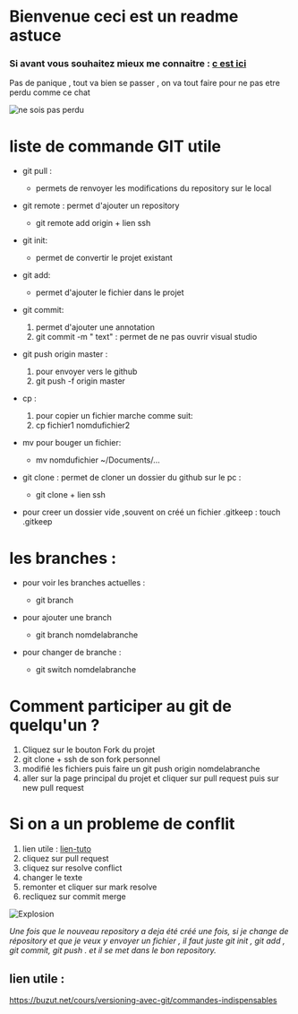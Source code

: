 # Bienvenue ceci est un readme astuce 


 ### Si avant vous souhaitez mieux me connaitre  : [c est ici](https://github.com/borisbecode/jour2/blob/master/readme.md)



Pas de panique , tout va bien se passer , on va tout faire pour ne pas etre perdu comme ce chat 



![ne sois pas perdu](https://media.giphy.com/media/gX2NAgKI2HeoM/giphy.gif?cid=ecf05e47e9flspjo1ylgfgqjb6mm6mwx86fw9iyf7rq7mldg&rid=giphy.gif&ct=g)

 # liste de commande GIT utile 

* git pull : 
    * permets de renvoyer les modifications du repository sur le local 

*  git remote : permet d'ajouter un repository 
    * git remote  add origin + lien ssh

* git init:
    * permet de convertir le projet existant 

* git add:
    *   permet d'ajouter le fichier dans le projet 

* git commit:
    1. permet d'ajouter une annotation 
    2. git commit -m " text" : permet de ne pas ouvrir visual studio

* git push origin master :
    1. pour envoyer vers le github
    2.  git push -f origin master 
    


* cp :
    1. pour copier un fichier marche comme suit:
    2. cp fichier1 nomdufichier2


* mv pour bouger un fichier:
    * mv nomdufichier ~/Documents/...


* git clone : permet de cloner un dossier du github sur le pc  : 
    * git clone + lien ssh


* pour creer un dossier vide ,souvent on créé un fichier .gitkeep :  touch .gitkeep

# les branches : 


* pour voir les branches actuelles : 
    * git branch 

* pour ajouter une branch
    * git branch nomdelabranche

* pour changer de branche : 
    * git switch nomdelabranche



# Comment participer au git de quelqu'un ?  

1. Cliquez sur le bouton Fork du projet
2. git clone + ssh de son fork personnel
3. modifié les fichiers puis faire un git push origin nomdelabranche
4. aller sur la page principal du projet et cliquer sur pull request puis sur new pull request


# Si on a un probleme de conflit 

1. lien utile :  [lien-tuto](https://docs.github.com/en/github/collaborating-with-pull-requests/addressing-merge-conflicts/resolving-a-merge-conflict-on-github)
2. cliquez sur pull request
3. cliquez sur resolve conflict
4. changer le texte 
5. remonter et cliquer sur mark resolve
6. recliquez sur commit merge 





![Explosion](https://media.giphy.com/media/2rqEdFfkMzXmo/giphy.gif?cid=ecf05e47tcvg6u7oeh1rbwf04tq5a7n3c8ye9wq7l0s6q7e8&rid=giphy.gif&ct=g)

*Une fois que le nouveau repository a deja été créé une fois, si je change de répository et que je veux y envoyer un fichier , il faut juste git init , git add , git commit, git push . et il se met dans le bon repository.*



## lien utile : 
https://buzut.net/cours/versioning-avec-git/commandes-indispensables



